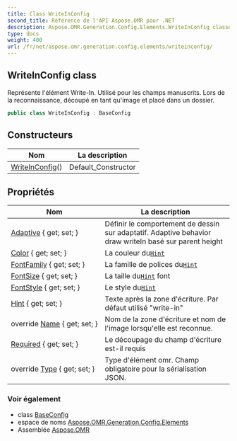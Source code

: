 ```yaml
---
title: Class WriteInConfig
second_title: Référence de l'API Aspose.OMR pour .NET
description: Aspose.OMR.Generation.Config.Elements.WriteInConfig classe. Représente lélément WriteIn. Utilisé pour les champs manuscrits. Lors de la reconnaissance découpé en tant quimage et placé dans un dossier.
type: docs
weight: 400
url: /fr/net/aspose.omr.generation.config.elements/writeinconfig/
---
```

## WriteInConfig class

Représente l'élément Write-In. Utilisé pour les champs manuscrits. Lors de la reconnaissance, découpé en tant qu'image et placé dans un dossier.

```csharp
public class WriteInConfig : BaseConfig
```

## Constructeurs

| Nom | La description |
| --- | --- |
| [WriteInConfig](writeinconfig/)() | Default_Constructor |

## Propriétés

| Nom | La description |
| --- | --- |
| [Adaptive](../../aspose.omr.generation.config.elements/writeinconfig/adaptive/) { get; set; } | Définir le comportement de dessin sur adaptatif. Adaptive behavior draw writeIn basé sur parent height |
| [Color](../../aspose.omr.generation.config.elements/writeinconfig/color/) { get; set; } | La couleur du[`Hint`](./hint/) |
| [FontFamily](../../aspose.omr.generation.config.elements/writeinconfig/fontfamily/) { get; set; } | La famille de polices du[`Hint`](./hint/) |
| [FontSize](../../aspose.omr.generation.config.elements/writeinconfig/fontsize/) { get; set; } | La taille du[`Hint`](./hint/) font |
| [FontStyle](../../aspose.omr.generation.config.elements/writeinconfig/fontstyle/) { get; set; } | Le style du[`Hint`](./hint/) |
| [Hint](../../aspose.omr.generation.config.elements/writeinconfig/hint/) { get; set; } | Texte après la zone d'écriture. Par défaut utilisé "write-in" |
| override [Name](../../aspose.omr.generation.config.elements/writeinconfig/name/) { get; set; } | Nom de la zone d'écriture et nom de l'image lorsqu'elle est reconnue. |
| [Required](../../aspose.omr.generation.config.elements/writeinconfig/required/) { get; set; } | Le découpage du champ d'écriture est-il requis |
| override [Type](../../aspose.omr.generation.config.elements/writeinconfig/type/) { get; set; } | Type d'élément omr. Champ obligatoire pour la sérialisation JSON. |

### Voir également

* class [BaseConfig](../../aspose.omr.generation.config/baseconfig/)
* espace de noms [Aspose.OMR.Generation.Config.Elements](../../aspose.omr.generation.config.elements/)
* Assemblée [Aspose.OMR](../../)


